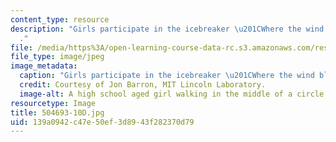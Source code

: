 ```yaml
---
content_type: resource
description: "Girls participate in the icebreaker \u201CWhere the wind blows\u201D\
  ."
file: /media/https%3A/open-learning-course-data-rc.s3.amazonaws.com/res-2-005-girls-who-build-make-your-own-wearables-workshop-spring-2015/139a0942c47e50ef3d8943f282370d79_504693-10D.jpg
file_type: image/jpeg
image_metadata:
  caption: "Girls participate in the icebreaker \u201CWhere the wind blows\u201D."
  credit: Courtesy of Jon Barron, MIT Lincoln Laboratory.
  image-alt: A high school aged girl walking in the middle of a circle of girls.
resourcetype: Image
title: 504693-10D.jpg
uid: 139a0942-c47e-50ef-3d89-43f282370d79
---
```

